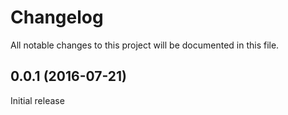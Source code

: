 # Changelog

All notable changes to this project will be documented in this file.

0.0.1 (2016-07-21)
------------------
Initial release


